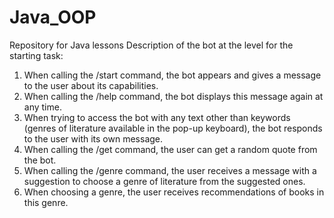# Java_OOP
Repository for Java lessons
Description of the bot at the level for the starting task:
1. When calling the /start command, the bot appears and gives a message to the user about its capabilities.
2. When calling the /help command, the bot displays this message again at any time. 
3. When trying to access the bot with any text other than keywords (genres of literature available in the pop-up keyboard), the bot responds to the user with its own message. 
4. When calling the /get command, the user can get a random quote from the bot. 
5. When calling the /genre command, the user receives a message with a suggestion to choose a genre of literature from the suggested ones. 
6. When choosing a genre, the user receives recommendations of books in this genre.
